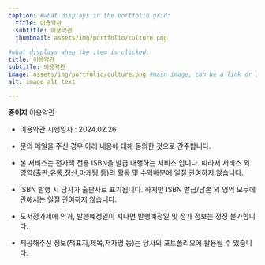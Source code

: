 ```yaml
---
caption: #what displays in the portfolio grid:
  title: 이용약관
  subtitle: 이용약관
  thumbnail: assets/img/portfolio/culture.png
  
#what displays when the item is clicked:
title: 이용약관
subtitle: 이용약관
image: assets/img/portfolio/culture.png #main image, can be a link or a file in assets/img/portfolio
alt: image alt text

---
```

**종이지** 이용약관

- 이용약관 시행일자 : 2024.02.26

- 문의 메일을 주신 경우 아래 내용에 대해 동의한 것으로 간주합니다.
- 본 서비스는 전자책 전용 ISBN을 발급 대행하는 서비스 입니다. 따라서 서비스 외 영역(출판,유통,정산,마케팅 등)의 활동 및 수익배분에 일절 관여하지 않습니다.
- ISBN 발행 시 당사가 출판사로 표기됩니다. 하지만 ISBN 발급/납본 외 영역 모두에 관해서는 일절 관여하지 않습니다.
- 도서정가제에 의거, 발행예정일이 지나면 발행예정일 및 정가 정보는 정정 불가합니다.
- 제공해주신 정보(책표지,제목,저자명 등)는 당사의 포트폴리오에 활용될 수 있습니다.